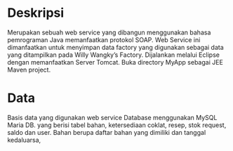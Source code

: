 # Deskripsi
Merupakan sebuah web service yang dibangun menggunakan bahasa pemrograman Java memanfaatkan protokol SOAP. Web Service ini dimanfaatkan untuk menyimpan data factory yang digunakan sebagai data yang ditampilkan pada Willy Wangky’s Factory. Dijalankan melalui Eclipse dengan memanfaatkan Server Tomcat. Buka directory MyApp sebagai JEE Maven project.


# Data
Basis data yang digunakan web service
Database menggunakan MySQL Maria DB. yang berisi tabel bahan, ketersediaan coklat, resep, stok request, saldo dan user. Bahan berupa daftar bahan yang dimiliki dan tanggal kedaluarsa, 
